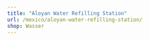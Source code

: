 ```yaml
---
title: "Aloyan Water Refilling Station"
url: /mexico/aloyan-water-refilling-station/
shop: Wasser
---
```


